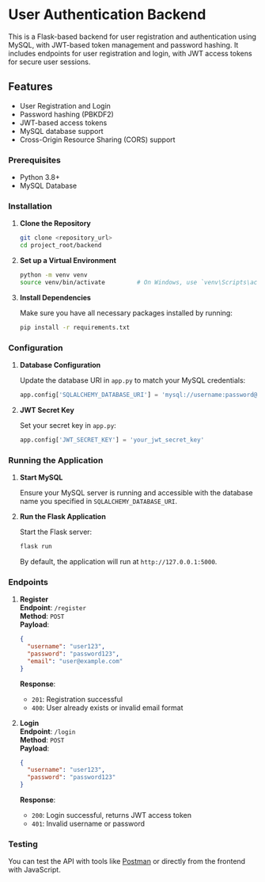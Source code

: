 # User Authentication Backend

This is a Flask-based backend for user registration and authentication using MySQL, with JWT-based token management and password hashing. It includes endpoints for user registration and login, with JWT access tokens for secure user sessions.

## Features

- User Registration and Login
- Password hashing (PBKDF2)
- JWT-based access tokens
- MySQL database support
- Cross-Origin Resource Sharing (CORS) support

### Prerequisites

- Python 3.8+
- MySQL Database

### Installation

1. **Clone the Repository**

   ```bash
   git clone <repository_url>
   cd project_root/backend
   ```

2. **Set up a Virtual Environment**

   ```bash
   python -m venv venv
   source venv/bin/activate         # On Windows, use `venv\Scripts\activate`
   ```

3. **Install Dependencies**

   Make sure you have all necessary packages installed by running:

   ```bash
   pip install -r requirements.txt
   ```

### Configuration

1. **Database Configuration**

   Update the database URI in `app.py` to match your MySQL credentials:

   ```python
   app.config['SQLALCHEMY_DATABASE_URI'] = 'mysql://username:password@localhost/your_database'
   ```

2. **JWT Secret Key**

   Set your secret key in `app.py`:

   ```python
   app.config['JWT_SECRET_KEY'] = 'your_jwt_secret_key'
   ```

### Running the Application

1. **Start MySQL**

   Ensure your MySQL server is running and accessible with the database name you specified in `SQLALCHEMY_DATABASE_URI`.

2. **Run the Flask Application**

   Start the Flask server:

   ```bash
   flask run
   ```

   By default, the application will run at `http://127.0.0.1:5000`.

### Endpoints

1. **Register**  
   **Endpoint**: `/register`  
   **Method**: `POST`  
   **Payload**:
   ```json
   {
     "username": "user123",
     "password": "password123",
     "email": "user@example.com"
   }
   ```
   **Response**:
   - `201`: Registration successful
   - `400`: User already exists or invalid email format

2. **Login**  
   **Endpoint**: `/login`  
   **Method**: `POST`  
   **Payload**:
   ```json
   {
     "username": "user123",
     "password": "password123"
   }
   ```
   **Response**:
   - `200`: Login successful, returns JWT access token
   - `401`: Invalid username or password

### Testing

You can test the API with tools like [Postman](https://www.postman.com/) or directly from the frontend with JavaScript.